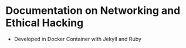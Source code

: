 # Documentation on Networking and Ethical Hacking
- Developed in Docker Container with Jekyll and Ruby

